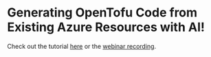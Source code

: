 # Generating OpenTofu Code from Existing Azure Resources with AI!

Check out the tutorial [here](https://www.massdriver.cloud/blogs/generating-opentofu-code-from-existing-cloud-resources-with-ai) or the [webinar recording](https://youtu.be/btqfPUbl_bQ?t=684).
